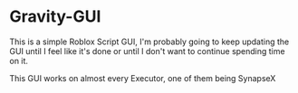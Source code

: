 # Gravity-GUI

This is a simple Roblox Script GUI, I'm probably going to keep updating the GUI until I feel like it's done or until I don't want to continue spending time on it.

This GUI works on almost every Executor, one of them being SynapseX
